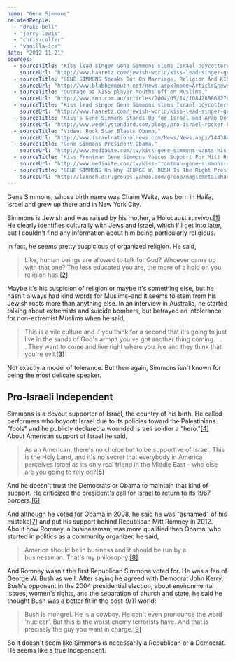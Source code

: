 ```yaml
---
name: "Gene Simmons"
relatedPeople:
  - "drake-bell"
  - "jerry-lewis"
  - "chris-colfer"
  - "vanilla-ice"
date: "2012-11-21"
sources:
  - sourceTitle: "Kiss lead singer Gene Simmons slams Israel boycotters."
    sourceUrl: "http://www.haaretz.com/jewish-world/kiss-lead-singer-gene-simmons-slams-israel-boycotters-1.351197"
  - sourceTitle: "GENE SIMMONS Speaks Out On Marriage, Religion And KISS."
    sourceUrl: "http://www.blabbermouth.net/news.aspx?mode=Article&newsitemID=7146"
  - sourceTitle: "Outrage as KISS player mouths off on Muslims."
    sourceUrl: "http://www.smh.com.au/articles/2004/05/14/1084289868279.html"
  - sourceTitle: "Kiss lead singer Gene Simmons slams Israel boycotters."
    sourceUrl: "http://www.haaretz.com/jewish-world/kiss-lead-singer-gene-simmons-slams-israel-boycotters-1.351197"
  - sourceTitle: "Kiss's Gene Simmons Stands Up for Israel and Arab Democracy Movements."
    sourceUrl: "http://www.weeklystandard.com/blogs/pro-israel-rocker-kiss-s-gene-simmons-stands-israel-and-arab-democracy-movements_555419.html"
  - sourceTitle: "Video: Rock Star Blasts Obama."
    sourceUrl: "http://www.israelnationalnews.com/News/News.aspx/144384#.UKfOrofAdf0"
  - sourceTitle: "Gene Simmons President Obama."
    sourceUrl: "http://www.mediaite.com/tv/kiss-gene-simmons-wants-his-vote-for-obama-back-i-fell-victim-to-the-charm/"
  - sourceTitle: "Kiss Frontman Gene Simmons Voices Support For Mitt Romney, Regrets Voting For Obama In '08."
    sourceUrl: "http://www.mediaite.com/tv/kiss-frontman-gene-simmons-voices-support-for-mitt-romney-regrets-voting-for-obama-in-08/"
  - sourceTitle: "GENE SIMMONS On Why GEORGE W. BUSH Is The Right President For America."
    sourceUrl: "http://launch.dir.groups.yahoo.com/group/magicmetalshack/message/7141?var=1"
---
```


Gene Simmons, whose birth name was Chaim Weitz, was born in Haifa, Israel and grew up there and in New York City.

Simmons is Jewish and was raised by his mother, a Holocaust survivor.<a class="source-citation" href="http://www.haaretz.com/jewish-world/kiss-lead-singer-gene-simmons-slams-israel-boycotters-1.351197" title="Kiss lead singer Gene Simmons slams Israel boycotters.">[1]</a> He clearly identifies culturally with Jews and Israel, which I'll get into later, but I couldn't find any information about him being particularly religious.

In fact, he seems pretty suspicious of organized religion. He said,

>Like, human beings are allowed to talk for God? Whoever came up with that one? The less educated you are, the more of a hold on you religion has.<a class="source-citation" href="http://www.blabbermouth.net/news.aspx?mode=Article&newsitemID=7146" title="GENE SIMMONS Speaks Out On Marriage, Religion And KISS.">[2]</a>

Maybe it's his suspicion of religion or maybe it's something else, but he hasn't always had kind words for Muslims–and it seems to stem from his Jewish roots more than anything else. In an interview in Australia, he started talking about extremists and suicide bombers, but betrayed an intolerance for non-extremist Muslims when he said,

>This is a vile culture and if you think for a second that it's going to just live in the sands of God's armpit you've got another thing coming. . . . They want to come and live right where you live and they think that you're evil.<a class="source-citation" href="http://www.smh.com.au/articles/2004/05/14/1084289868279.html" title="Outrage as KISS player mouths off on Muslims.">[3]</a>

Not exactly a model of tolerance. But then again, Simmons isn't known for being the most delicate speaker.


## Pro-Israeli Independent

Simmons is a devout supporter of Israel, the country of his birth. He called performers who boycott Israel due to its policies toward the Palestinians "fools" and he publicly declared a wounded Israeli soldier a "hero."<a class="source-citation" href="http://www.haaretz.com/jewish-world/kiss-lead-singer-gene-simmons-slams-israel-boycotters-1.351197" title="Kiss lead singer Gene Simmons slams Israel boycotters.">[4]</a> About American support of Israel he said,

>As an American, there's no choice but to be supportive of Israel. This is the Holy Land, and it's no secret that everybody in America perceives Israel as its only real friend in the Middle East – who else are you going to rely on?<a class="source-citation" href="http://www.weeklystandard.com/blogs/pro-israel-rocker-kiss-s-gene-simmons-stands-israel-and-arab-democracy-movements_555419.html" title="Kiss&apos;s Gene Simmons Stands Up for Israel and Arab Democracy Movements.">[5]</a>

And he doesn't trust the Democrats or Obama to maintain that kind of support. He criticized the president's call for Israel to return to its 1967 borders.<a class="source-citation" href="http://www.israelnationalnews.com/News/News.aspx/144384#.UKfOrofAdf0" title="Video: Rock Star Blasts Obama.">[6]</a>

And although he voted for Obama in 2008, he said he was "ashamed" of his mistake<a class="source-citation" href="http://www.mediaite.com/tv/kiss-gene-simmons-wants-his-vote-for-obama-back-i-fell-victim-to-the-charm/" title="Gene Simmons President Obama.">[7]</a> and put his support behind Republican Mitt Romney in 2012. About how Romney, a businessman, was more qualified than Obama, who started in politics as a community organizer, he said,

>America should be in business and it should be run by a businessman. That's my philosophy.<a class="source-citation" href="http://www.mediaite.com/tv/kiss-frontman-gene-simmons-voices-support-for-mitt-romney-regrets-voting-for-obama-in-08/" title="Kiss Frontman Gene Simmons Voices Support For Mitt Romney, Regrets Voting For Obama In &apos;08.">[8]</a>

And Romney wasn't the first Republican Simmons voted for. He was a fan of George W. Bush as well. After saying he agreed with Democrat John Kerry, Bush's opponent in the 2004 presidential election, about environmental issues, women's rights, and the separation of church and state, he said he thought Bush was a better fit in the post-9/11 world:

>Bush is mongrel. He is a cowboy. He can't even pronounce the word 'nuclear'. But this is the worst enemy terrorists have. And that is precisely the guy you want in charge.<a class="source-citation" href="http://launch.dir.groups.yahoo.com/group/magicmetalshack/message/7141?var=1" title="GENE SIMMONS On Why GEORGE W. BUSH Is The Right President For America.">[9]</a>

So it doesn't seem like Simmons is necessarily a Republican or a Democrat. He seems like a true Independent.